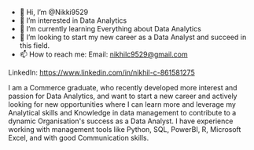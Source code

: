 - 👋 Hi, I’m @Nikki9529
- 👀 I’m interested in Data Analytics
- 🌱 I’m currently learning Everything about Data Analytics
- 💞️ I’m looking to start my new career as a Data Analyst and succeed in this field.
- 📫 How to reach me:
                      Email: nikhilc9529@gmail.com

LinkedIn: https://www.linkedin.com/in/nikhil-c-861581275

I am a Commerce graduate, who recently developed more interest and passion for Data Analytics, and want to start a new career and actively looking for new opportunities where I can learn more and leverage my Analytical skills and Knowledge in data management to contribute to a dynamic Organisation's success as a Data Analyst. I have experience working with management tools like Python, SQL, PowerBI, R, Microsoft Excel, and with good Communication skills.
  
<!---
Nikki9529/Nikki9529 is a ✨ special ✨ repository because its `README.md` (this file) appears on your GitHub profile.
You can click the Preview link to take a look at your changes.
--->
